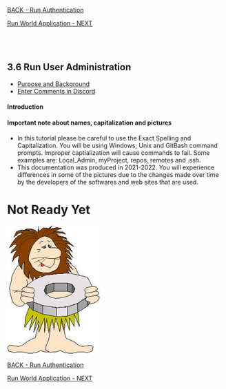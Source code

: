 <!-- ------------------------------------------------------------------------- -->

<div class="page-back">


[BACK - Run Authentication](/FormR/fr0402_Authentication.md)
</div><div class="page-next">

[Run World Application - NEXT](/FormR/fr0404_Complete-World-Application.md)
</div><div style="margin-top:35px">&nbsp;</div>

<!-- ------------------------------------------------------------------------- -->


## 3.6 Run User Administration
- [Purpose and Background](../Setup/purposes/pfr0307_Setup-React-Apps-Ubuntu.md)
- [Enter Comments in Discord](https://discord.com/channels/928752444316483585/932678480863305770)

#### Introduction


#### Important note about names, capitalization and pictures
- In this tutorial please be careful to use the Exact Spelling and Capitalization. You will be using Windows, Unix and GitBash command prompts. Improper captialization will cause commands to fail. Some examples are: Local_Admin, myProject, repos, remotes and .ssh.
- This documentation was produced in 2021-2022. You will experience differences in some of the pictures due to the changes made over time by the developers of the softwares and web sites that are used.

# Not Ready Yet

![Not Ready Yet](./images/fr0000-01_not-ready.png "Not Ready Yet")


<!-- ------------------------------------------------------------------------- -->

<div class="page-back">

[BACK - Run Authentication](/FormR/fr0402_Authentication.md)
</div><div class="page-next">

[Run World Application - NEXT](/FormR/fr0404_Complete-World-Application.md)
</div>

<!-- ------------------------------------------------------------------------- -->